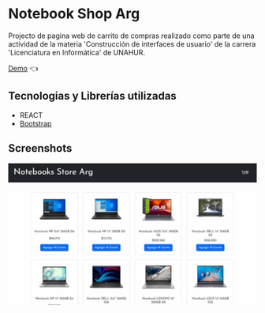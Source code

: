 # Notebook Shop Arg

Projecto de pagina web de carrito de compras realizado como parte de una actividad de la materia 'Construcción de interfaces de usuario' de la carrera 'Licenciatura en Informática' de UNAHUR.

[Demo](https://notebookshop.netlify.app/) :point_left:

## Tecnologias y Librerías utilizadas

- REACT
- [Bootstrap](https://react-bootstrap.github.io)

## Screenshots

![App Screenshot](https://github.com/fernandobouchet/notebookShop/blob/main/project_preview.jpg?raw=true)
